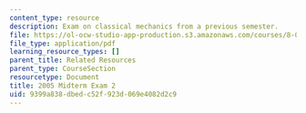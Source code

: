 ```yaml
---
content_type: resource
description: Exam on classical mechanics from a previous semester.
file: https://ol-ocw-studio-app-production.s3.amazonaws.com/courses/8-012-physics-i-classical-mechanics-fall-2008/9399a838dbedc52f923d069e4082d2c9_exam2.pdf
file_type: application/pdf
learning_resource_types: []
parent_title: Related Resources
parent_type: CourseSection
resourcetype: Document
title: 2005 Midterm Exam 2
uid: 9399a838-dbed-c52f-923d-069e4082d2c9
---
```

